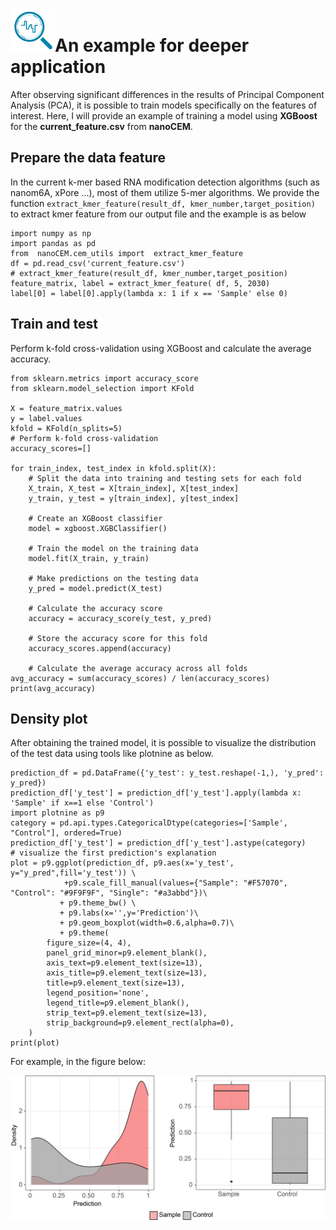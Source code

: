 # ![logo](logo_tiny.png "nanoCEM")An example for deeper application

After observing significant differences in the results of Principal Component Analysis (PCA), 
it is possible to train models specifically on the features of interest. Here, I will provide 
an example of training a model using **XGBoost** for the **current_feature.csv** from **nanoCEM**.

## Prepare the data feature

In the current k-mer based RNA modification detection algorithms (such as nanom6A, xPore ...), most of them utilize 5-mer algorithms. 
We provide the function `extract_kmer_feature(result_df, kmer_number,target_position)` to extract kmer feature from our output file and the example is as below

    import numpy as np
    import pandas as pd
    from  nanoCEM.cem_utils import  extract_kmer_feature
    df = pd.read_csv('current_feature.csv')
    # extract_kmer_feature(result_df, kmer_number,target_position)
    feature_matrix, label = extract_kmer_feature( df, 5, 2030)
    label[0] = label[0].apply(lambda x: 1 if x == 'Sample' else 0)

## Train and test
Perform k-fold cross-validation using XGBoost and calculate the average accuracy.


    from sklearn.metrics import accuracy_score
    from sklearn.model_selection import KFold

    X = feature_matrix.values
    y = label.values
    kfold = KFold(n_splits=5)
    # Perform k-fold cross-validation
    accuracy_scores=[]

    for train_index, test_index in kfold.split(X):
        # Split the data into training and testing sets for each fold
        X_train, X_test = X[train_index], X[test_index]
        y_train, y_test = y[train_index], y[test_index]
    
        # Create an XGBoost classifier
        model = xgboost.XGBClassifier()
    
        # Train the model on the training data
        model.fit(X_train, y_train)
    
        # Make predictions on the testing data
        y_pred = model.predict(X_test)
    
        # Calculate the accuracy score
        accuracy = accuracy_score(y_test, y_pred)
    
        # Store the accuracy score for this fold
        accuracy_scores.append(accuracy)
    
        # Calculate the average accuracy across all folds
    avg_accuracy = sum(accuracy_scores) / len(accuracy_scores)
    print(avg_accuracy)

## Density plot
After obtaining the trained model, it is possible to visualize the distribution of the test data using tools like plotnine as below.

    prediction_df = pd.DataFrame({'y_test': y_test.reshape(-1,), 'y_pred': y_pred})
    prediction_df['y_test'] = prediction_df['y_test'].apply(lambda x: 'Sample' if x==1 else 'Control')
    import plotnine as p9
    category = pd.api.types.CategoricalDtype(categories=['Sample', "Control"], ordered=True)
    prediction_df['y_test'] = prediction_df['y_test'].astype(category)
    # visualize the first prediction's explanation
    plot = p9.ggplot(prediction_df, p9.aes(x='y_test', y="y_pred",fill='y_test')) \
                +p9.scale_fill_manual(values={"Sample": "#F57070", "Control": "#9F9F9F", "Single": "#a3abbd"})\
               + p9.theme_bw() \
               + p9.labs(x='',y='Prediction')\
               + p9.geom_boxplot(width=0.6,alpha=0.7)\
               + p9.theme(
            figure_size=(4, 4),
            panel_grid_minor=p9.element_blank(),
            axis_text=p9.element_text(size=13),
            axis_title=p9.element_text(size=13),
            title=p9.element_text(size=13),
            legend_position='none',
            legend_title=p9.element_blank(),
            strip_text=p9.element_text(size=13),
            strip_background=p9.element_rect(alpha=0),
        )
    print(plot)

    
For example, in the figure below:

![prediction](prediction.png "prediction")


